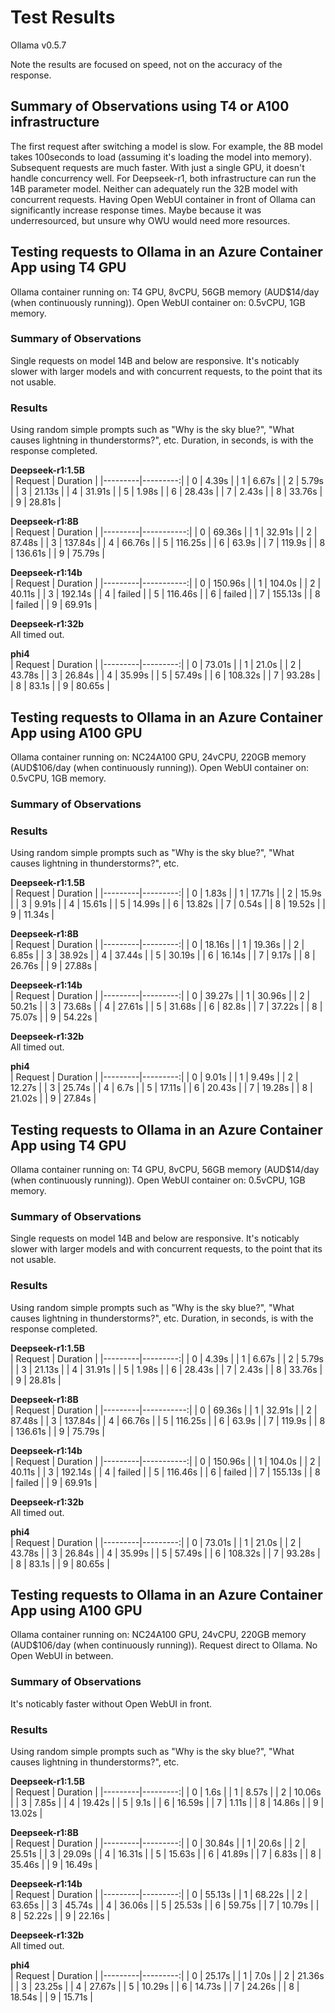 # Test Results

Ollama v0.5.7

Note the results are focused on speed, not on the accuracy of the response.

## Summary of Observations using T4 or A100 infrastructure
The first request after switching a model is slow. For example, the 8B model takes 100seconds to load (assuming it's loading the model into memory). Subsequent requests are much faster.
With just a single GPU, it doesn't handle concurrency well.
For Deepseek-r1, both infrastructure can run the 14B parameter model. Neither can adequately run the 32B model with concurrent requests.
Having Open WebUI container in front of Ollama can significantly increase response times. Maybe because it was underresourced, but unsure why OWU would need more resources.

## Testing requests to Ollama in an Azure Container App using T4 GPU
Ollama container running on: T4 GPU, 8vCPU, 56GB memory (AUD$14/day (when continuously running)).
Open WebUI container on: 0.5vCPU, 1GB memory.

### Summary of Observations
Single requests on model 14B and below are responsive. It's noticably slower with larger models and with concurrent requests, to the point that its not usable.

### Results
Using random simple prompts such as "Why is the sky blue?", "What causes lightning in thunderstorms?", etc.
Duration, in seconds, is with the response completed.

**Deepseek-r1:1.5B**  
| Request | Duration |
|---------|---------:|
| 0       | 4.39s    |
| 1       | 6.67s    |
| 2       | 5.79s    |
| 3       | 21.13s   |
| 4       | 31.91s   |
| 5       | 1.98s    |
| 6       | 28.43s   |
| 7       | 2.43s    |
| 8       | 33.76s   |
| 9       | 28.81s   |

**Deepseek-r1:8B**  
| Request | Duration   |
|---------|-----------:|
| 0       | 69.36s     |
| 1       | 32.91s     |
| 2       | 87.48s     |
| 3       | 137.84s    |
| 4       | 66.76s     |
| 5       | 116.25s    |
| 6       | 63.9s      |
| 7       | 119.9s     |
| 8       | 136.61s    |
| 9       | 75.79s     | 

**Deepseek-r1:14b**  
| Request | Duration   |
|---------|-----------:|
| 0       | 150.96s    |
| 1       | 104.0s     |
| 2       | 40.11s     |
| 3       | 192.14s    |
| 4       | failed     |
| 5       | 116.46s    |
| 6       | failed     |
| 7       | 155.13s    |
| 8       | failed     |
| 9       | 69.91s     |

**Deepseek-r1:32b**  
All timed out.

**phi4**  
| Request | Duration |
|---------|---------:|
| 0       | 73.01s   |
| 1       | 21.0s    |
| 2       | 43.78s   |
| 3       | 26.84s   |
| 4       | 35.99s   |
| 5       | 57.49s   |
| 6       | 108.32s  |
| 7       | 93.28s   |
| 8       | 83.1s    |
| 9       | 80.65s   |


## Testing requests to Ollama in an Azure Container App using A100 GPU
Ollama container running on: NC24A100 GPU, 24vCPU, 220GB memory (AUD$106/day (when continuously running)).
Open WebUI container on: 0.5vCPU, 1GB memory.

### Summary of Observations


### Results
Using random simple prompts such as "Why is the sky blue?", "What causes lightning in thunderstorms?", etc.

**Deepseek-r1:1.5B**  
| Request | Duration |
|---------|---------:|
| 0       | 1.83s    |
| 1       | 17.71s   |
| 2       | 15.9s    |
| 3       | 9.91s    |
| 4       | 15.61s   |
| 5       | 14.99s   |
| 6       | 13.82s   |
| 7       | 0.54s    |
| 8       | 19.52s   |
| 9       | 11.34s   |

**Deepseek-r1:8B**  
| Request | Duration |
|---------|---------:|
| 0       | 18.16s   |
| 1       | 19.36s   |
| 2       | 6.85s    |
| 3       | 38.92s   |
| 4       | 37.44s   |
| 5       | 30.19s   |
| 6       | 16.14s   |
| 7       | 9.17s    |
| 8       | 26.76s   |
| 9       | 27.88s   |

**Deepseek-r1:14b**  
| Request | Duration |
|---------|---------:|
| 0       | 39.27s   |
| 1       | 30.96s   |
| 2       | 50.21s   |
| 3       | 73.68s   |
| 4       | 27.61s   |
| 5       | 31.68s   |
| 6       | 82.8s    |
| 7       | 37.22s   |
| 8       | 75.07s   |
| 9       | 54.22s   |

**Deepseek-r1:32b**  
All timed out.

**phi4**  
| Request | Duration |
|---------|---------:|
| 0       | 9.01s    |
| 1       | 9.49s    |
| 2       | 12.27s   |
| 3       | 25.74s   |
| 4       | 6.7s     |
| 5       | 17.11s   |
| 6       | 20.43s   |
| 7       | 19.28s   |
| 8       | 21.02s   |
| 9       | 27.84s   |


## Testing requests to Ollama in an Azure Container App using T4 GPU
Ollama container running on: T4 GPU, 8vCPU, 56GB memory (AUD$14/day (when continuously running)).
Open WebUI container on: 0.5vCPU, 1GB memory.

### Summary of Observations
Single requests on model 14B and below are responsive. It's noticably slower with larger models and with concurrent requests, to the point that its not usable.

### Results
Using random simple prompts such as "Why is the sky blue?", "What causes lightning in thunderstorms?", etc.
Duration, in seconds, is with the response completed.

**Deepseek-r1:1.5B**  
| Request | Duration |
|---------|---------:|
| 0       | 4.39s    |
| 1       | 6.67s    |
| 2       | 5.79s    |
| 3       | 21.13s   |
| 4       | 31.91s   |
| 5       | 1.98s    |
| 6       | 28.43s   |
| 7       | 2.43s    |
| 8       | 33.76s   |
| 9       | 28.81s   |

**Deepseek-r1:8B**  
| Request | Duration   |
|---------|-----------:|
| 0       | 69.36s     |
| 1       | 32.91s     |
| 2       | 87.48s     |
| 3       | 137.84s    |
| 4       | 66.76s     |
| 5       | 116.25s    |
| 6       | 63.9s      |
| 7       | 119.9s     |
| 8       | 136.61s    |
| 9       | 75.79s     | 

**Deepseek-r1:14b**  
| Request | Duration   |
|---------|-----------:|
| 0       | 150.96s    |
| 1       | 104.0s     |
| 2       | 40.11s     |
| 3       | 192.14s    |
| 4       | failed     |
| 5       | 116.46s    |
| 6       | failed     |
| 7       | 155.13s    |
| 8       | failed     |
| 9       | 69.91s     |

**Deepseek-r1:32b**  
All timed out.

**phi4**  
| Request | Duration |
|---------|---------:|
| 0       | 73.01s   |
| 1       | 21.0s    |
| 2       | 43.78s   |
| 3       | 26.84s   |
| 4       | 35.99s   |
| 5       | 57.49s   |
| 6       | 108.32s  |
| 7       | 93.28s   |
| 8       | 83.1s    |
| 9       | 80.65s   |


## Testing requests to Ollama in an Azure Container App using A100 GPU
Ollama container running on: NC24A100 GPU, 24vCPU, 220GB memory (AUD$106/day (when continuously running)).
Request direct to Ollama. No Open WebUI in between.

### Summary of Observations
It's noticably faster without Open WebUI in front.

### Results
Using random simple prompts such as "Why is the sky blue?", "What causes lightning in thunderstorms?", etc.

**Deepseek-r1:1.5B**  
| Request | Duration |
|---------|---------:|
| 0       | 1.6s     |
| 1       | 8.57s    |
| 2       | 10.06s   |
| 3       | 7.85s    |
| 4       | 19.42s   |
| 5       | 9.1s     |
| 6       | 16.59s   |
| 7       | 1.11s    |
| 8       | 14.86s   |
| 9       | 13.02s   |

**Deepseek-r1:8B**  
| Request | Duration |
|---------|---------:|
| 0       | 30.84s   |
| 1       | 20.6s    |
| 2       | 25.51s   |
| 3       | 29.09s   |
| 4       | 16.31s   |
| 5       | 15.63s   |
| 6       | 41.89s   |
| 7       | 6.83s    |
| 8       | 35.46s   |
| 9       | 16.49s   |

**Deepseek-r1:14b**  
| Request | Duration |
|---------|---------:|
| 0       | 55.13s   |
| 1       | 68.22s   |
| 2       | 63.65s   |
| 3       | 45.74s   |
| 4       | 36.06s   |
| 5       | 25.53s   |
| 6       | 59.75s   |
| 7       | 10.79s   |
| 8       | 52.22s   |
| 9       | 22.16s   |

**Deepseek-r1:32b**  
All timed out.

**phi4**  
| Request | Duration |
|---------|---------:|
| 0       | 25.17s   |
| 1       | 7.0s     |
| 2       | 21.36s   |
| 3       | 23.25s   |
| 4       | 27.67s   |
| 5       | 10.29s   |
| 6       | 14.73s   |
| 7       | 24.26s   |
| 8       | 18.54s   |
| 9       | 15.71s   |